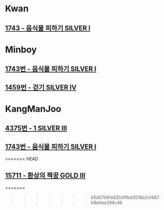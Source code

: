 # Kwan
## [1743 - 음식물 피하기 SILVER I](https://www.acmicpc.net/problem/1743)

# Minboy
## [1743번 - 음식물 피하기 SILVER I](https://www.acmicpc.net/problem/1743)
## [1459번 - 걷기 SILVER IV](https://www.acmicpc.net/problem/1459)


# KangManJoo
## [4375번 - 1 SILVER III](https://www.acmicpc.net/problem/4375)
## [1743번 - 음식물 피하기 SILVER I](https://www.acmicpc.net/problem/1743)
<<<<<<< HEAD
## [15711 - 환상의 짝꿍 GOLD III](https://www.acmicpc.net/problem/14673)
=======
>>>>>>> b5d57081e6204ffbd3516b2cf487b9e0ee299c46
